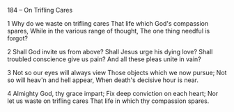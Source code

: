 184 – On Trifling Cares


1
Why do we waste on trifling cares
That life which God's compassion spares,
While in the various range of thought,
The one thing needful is forgot?

2
Shall God invite us from above? 
Shall Jesus urge his dying love?
Shall troubled conscience give us pain?
And all these pleas unite in vain?

3
Not so our eyes will always view
Those objects which we now pursue;
Not so will heav'n and hell appear,
When death's decisive hour is near.

4
Almighty God, thy grace impart;
Fix deep conviction on each heart;
Nor let us waste on trifling cares
That life in which thy compassion spares.
